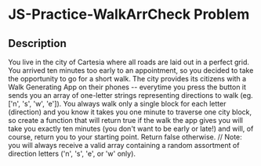 # JS-Practice-WalkArrCheck Problem

## Description
You live in the city of Cartesia where all roads are laid out in a perfect grid. You arrived ten minutes 
too early to an appointment, so you decided to take the opportunity to go for a short walk. The city provides 
its citizens with a Walk Generating App on their phones -- everytime you press the button it sends you an array 
of one-letter strings representing directions to walk (eg. ['n', 's', 'w', 'e']). You always walk only a single block 
for each letter (direction) and you know it takes you one minute to traverse one city block, so create a function that will 
return true if the walk the app gives you will take you exactly ten minutes (you don't want to be early or late!) and will, of course, 
return you to your starting point. Return false otherwise.  // Note: you will always receive a valid array containing a random assortment 
of direction letters ('n', 's', 'e', or 'w' only).
